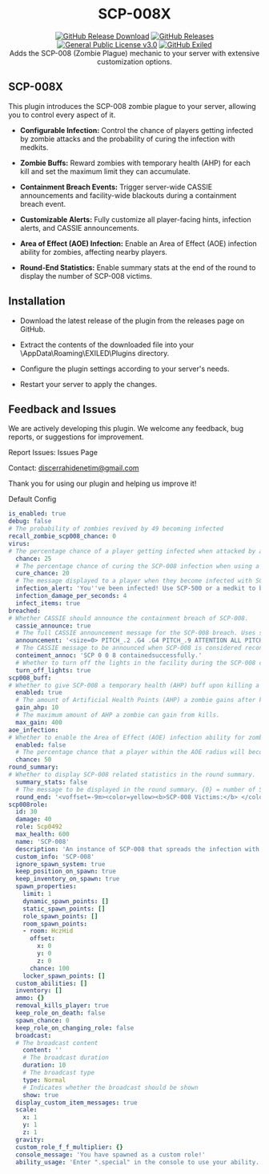 <h1 align="center">SCP-008X</h1>
<div align="center">
<a href="https://github.com/MS-crew/SCP008X/releases"><img src="https://img.shields.io/github/downloads/MS-crew/SCP008X/total?style=for-the-badge&logo=githubactions&label=Downloads" alt="GitHub Release Download"></a> <a href="https://github.com/MS-crew/SCP008X/releases"><img src="https://img.shields.io/badge/Build-3.5.1-brightgreen?style=for-the-badge&logo=gitbook" alt="GitHub Releases"></a>
<a href="https://github.com/MS-crew/SCP008X/blob/master/LICENSE">
<img src="https://img.shields.io/badge/Licence-GPL_3.0-blue?style=for-the-badge&logo=gitbook" alt="General Public License v3.0"></a>
<a href="https://github.com/ExMod-Team/EXILED"><img src="https://img.shields.io/badge/Exiled-9.8.0-greeen?style=for-the-badge&logo=gitbook" alt="GitHub Exiled"></a>
</div>

<div align="center">
Adds the SCP-008 (Zombie Plague) mechanic to your server with extensive customization options.</div>

## SCP-008X
This plugin introduces the SCP-008 zombie plague to your server, allowing you to control every aspect of it.

- **Configurable Infection:** Control the chance of players getting infected by zombie attacks and the probability of curing the infection with medkits.

- **Zombie Buffs:** Reward zombies with temporary health (AHP) for each kill and set the maximum limit they can accumulate.

- **Containment Breach Events:** Trigger server-wide CASSIE announcements and facility-wide blackouts during a containment breach event.

- **Customizable Alerts:** Fully customize all player-facing hints, infection alerts, and CASSIE announcements.

- **Area of Effect (AOE) Infection:** Enable an Area of Effect (AOE) infection ability for zombies, affecting nearby players.

- **Round-End Statistics:** Enable summary stats at the end of the round to display the number of SCP-008 victims.

## Installation
- Download the latest release of the plugin from the releases page on GitHub.

- Extract the contents of the downloaded file into your \AppData\Roaming\EXILED\Plugins directory.

- Configure the plugin settings according to your server's needs.

- Restart your server to apply the changes.

## Feedback and Issues
We are actively developing this plugin. We welcome any feedback, bug reports, or suggestions for improvement.

Report Issues: Issues Page

Contact: discerrahidenetim@gmail.com

Thank you for using our plugin and helping us improve it!

Default Config
```yml
is_enabled: true
debug: false
# The probability of zombies revived by 49 becoming infected
recall_zombie_scp008_chance: 0
virus:
# The percentage chance of a player getting infected when attacked by an SCP-008 zombie.
  chance: 25
  # The percentage chance of curing the SCP-008 infection when using a Medkit. SCP-500 will always be 100% effective.
  cure_chance: 20
  # The message displayed to a player when they become infected with SCP-008.
  infection_alert: 'You''ve been infected! Use SCP-500 or a medkit to be cured!'
  infection_damage_per_seconds: 4
  infect_items: true
breached:
# Whether CASSIE should announce the containment breach of SCP-008.
  cassie_announce: true
  # The full CASSIE announcement message for the SCP-008 breach. Uses special syntax for pitch and timing.
  announcement: '<size=0> PITCH_.2 .G4 .G4 PITCH_.9 ATTENTION ALL PITCH_.6 PERSONNEL .G2 PITCH_.8 JAM027_4 . PITCH_.15 .G4 .G4 PITCH9999</size><color=#d64542>Attention, <color=#f5e042>all personnel...<split><size=0> PITCH_.9 SCP 008 PITCH_.7 CONTEİMENT PITCH_.85 BREACH PITCH_.8 DAMAGED PITCH_.2 .G4 .G4 PITCH9999</size><color=#d67d42>SCP 008 <color=#f5e042>Conteiment breach <color=#d67d42>violidation. <split><size=0> PITCH_.8 THE FACILITY PITCH_.9 IS GOING TO  PITCH_.85 A QUARANTINE PITCH_.15 .G4 .G4 PITCH_9999</size><color=#d64542><color=#f5e042>Please all personel follow the protocols until . <color=#d67d42>THE MTF UNİT <color=#000000>arrives in the facility.'
  # The CASSIE message to be announced when SCP-008 is considered recontained (e.g., all zombies are eliminated).
  conteiment_annoc: 'SCP 0 0 8 containedsuccessfully.'
  # Whether to turn off the lights in the facility during the SCP-008 containment breach.
  turn_off_lights: true
scp008_buff:
# Whether to give SCP-008 a temporary health (AHP) buff upon killing a player.
  enabled: true
  # The amount of Artificial Health Points (AHP) a zombie gains after killing a player.
  gain_ahp: 10
  # The maximum amount of AHP a zombie can gain from kills.
  max_gain: 400
aoe_infection:
# Whether to enable the Area of Effect (AOE) infection ability for zombie dies.
  enabled: false
  # The percentage chance that a player within the AOE radius will become infected.
  chance: 50
round_summary:
# Whether to display SCP-008 related statistics in the round summary.
  summary_stats: false
  # The message to be displayed in the round summary. {0} = number of SCP-008 victims, {1} = total number of players who died.
  round_end: '<voffset=-9m><color=yellow><b>SCP-008 Victims:</b> </color> <color=red> {0}/{1} </color></voffset>'
scp008role:
  id: 30
  damage: 40
  role: Scp0492
  max_health: 600
  name: 'SCP-008'
  description: 'An instance of SCP-008 that spreads the infection with each hit.'
  custom_info: 'SCP-008'
  ignore_spawn_system: true
  keep_position_on_spawn: true
  keep_inventory_on_spawn: true
  spawn_properties:
    limit: 1
    dynamic_spawn_points: []
    static_spawn_points: []
    role_spawn_points: []
    room_spawn_points:
    - room: HczHid
      offset:
        x: 0
        y: 0
        z: 0
      chance: 100
    locker_spawn_points: []
  custom_abilities: []
  inventory: []
  ammo: {}
  removal_kills_player: true
  keep_role_on_death: false
  spawn_chance: 0
  keep_role_on_changing_role: false
  broadcast:
  # The broadcast content
    content: ''
    # The broadcast duration
    duration: 10
    # The broadcast type
    type: Normal
    # Indicates whether the broadcast should be shown
    show: true
  display_custom_item_messages: true
  scale:
    x: 1
    y: 1
    z: 1
  gravity: 
  custom_role_f_f_multiplier: {}
  console_message: 'You have spawned as a custom role!'
  ability_usage: 'Enter ".special" in the console to use your ability. If you have multiple abilities, you can use this command to cycle through them, or specify the one to use with ".special ROLENAME AbilityNum"'
